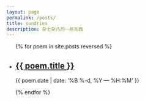 ```yaml
---
layout: page
permalink: /posts/
title: sundries
description: 杂七杂八的一些东西
---
```


<ul class="post-list">
{% for poem in site.posts reversed %}
    <li>
        <h2><a class="poem-title" href="{{ poem.url | prepend: site.baseurl }}">{{ poem.title }}</a></h2>
        <p class="post-meta">{{ poem.date | date: '%B %-d, %Y — %H:%M' }}</p>
      </li>
{% endfor %}
</ul>